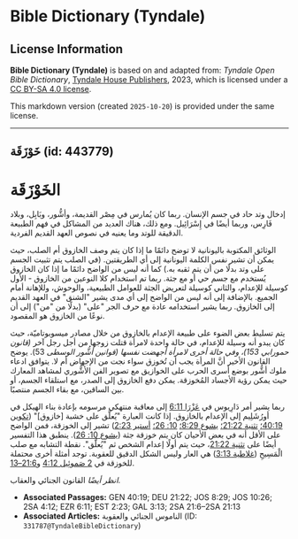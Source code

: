 # Bible Dictionary (Tyndale)

## License Information

**Bible Dictionary (Tyndale)** is based on and adapted from: _Tyndale Open Bible Dictionary_, [Tyndale House Publishers](https://tyndaleopenresources.com/), 2023, which is licensed under a [CC BY-SA 4.0 license](https://creativecommons.org/licenses/by-sa/4.0/legalcode.en).

This markdown version (created `2025-10-20`) is provided under the same license.



--------------------------------

## خَوْزَقَة (id: 443779)

الخَوْزَقَة
===========

إدخال وتد حاد في جسم الإنسان. ربما كان يُمارس في مِصْر القديمة، وأشُّور، وبَابِل، وبلاد فَارِس، وربما أيضًا في إِسْرَائِيل. ومع ذلك، هناك العديد من المشاكل في فهم الطبيعة الدقيقة للوتد وما يعنيه في نصوص العهد القديم الفردية.

الوثائق المكتوبة باليونانية لا توضح دائمًا ما إذا كان يتم وصف الخازوق أم الصلب، حيث يمكن أن تشير نفس الكلمة اليونانية إلى أي الطريقتين. (في الصلب يتم تثبيت الجسم على وتد بدلًا من أن يتم ثقبه به.) كما أنه ليس من الواضح دائمًا ما إذا كان الخازوق يُستخدم مع جسم حي أو مع جثة. ربما تم استخدام كلا النوعين من الخازوق \- الأول كوسيلة للإعدام، والثاني كوسيلة لتعريض الجثة للعوامل الطبيعية، والوحوش، وللإهانة أمام الجميع. بالإضافة إلى أنه ليس من الواضح إلى أي مدى يشير "الشنق" في العهد القديم إلى الخازوق. ربما يشير استخدامه عادة مع حرف الجر "على" (بدلًا من "من") إلى أن نوعًا من الخازوق هو المقصود.

يتم تسليط بعض الضوء على طبيعة الإعدام بالخازوق من خلال مصادر ميسوبوتاميّة، حيث كان يبدو أنه وسيلة للإعدام، في حالة واحدة لامرأة قتلت زوجها من أجل رجل آخر *(قانون حمورابي 153\)، وفي حالة أخرى لامرأة أجهضت نفسها (قوانين أشُّور الوسطى* 53\). يوضح القانون الأخير أنَّ المرأة يجب أن تُخوزق سواء نجت من الإجهاض أم لا. يتوافق ادعاء ملوك أشُّور بوضع أسرى الحرب على الخوازيق مع تصوير الفن الأشُّوري لمشاهد المعارك حيث يمكن رؤية الأجساد المُخوزقة. يمكن دفع الخازوق إلى الصدر، مع استلقاء الجسم، أو بين الساقين، مع بقاء الجسم منتصبًا.

ربما يشير أمر دَارِيوس في [عَزْرَا 6:11](https://ref.ly/Ezra6:11) إلى معاقبة منتهكي مرسومه بإعادة بناء الهيكل في أورُشَلِيم إلى الإعدام بالخازوق. إذا كانت العبارة "يُعلَّق على خشبة \[خازوق]" ([تكوين 40:19؛](https://ref.ly/Gen40:19) [تثنية 21:22؛](https://ref.ly/Deut21:22) [يشوع 8:29؛](https://ref.ly/Josh8:29) [10: 26؛](https://ref.ly/Josh10:26) [أستير 2:23](https://ref.ly/Esth2:23)) تشير إلى الخوزقة، فمن الواضح على الأقل أنه في بعض الأحيان كان يتم خوزقة جثة ([يشوع 10: 26](https://ref.ly/Josh10:26)). ينطبق هذا التفسير أيضًا على [تثنية 21:22](https://ref.ly/Deut21:22)، حيث يتم أولًا إعدام الشخص ثم "يُعلَّق". نقطة التشابه مع صلب الْمَسِيحِ ([غلاطية 3:13](https://ref.ly/Gal3:13)) هي العار وليس الشكل الدقيق للعقوبة. توجد أمثلة أخرى محتملة للخوزقة في [2 صَموئِيل 4:12](https://ref.ly/2Sam4:12) و[21:6–13](https://ref.ly/2Sam21:6-2Sam21:13).

*انظر أيضًا* القانون الجنائي والعقاب.

* **Associated Passages:** GEN 40:19; DEU 21:22; JOS 8:29; JOS 10:26; 2SA 4:12; EZR 6:11; EST 2:23; GAL 3:13; 2SA 21:6–2SA 21:13
* **Associated Articles:** الناموس الجنائي والعقوبة (ID: `331787@TyndaleBibleDictionary`)

